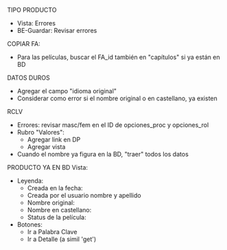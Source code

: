 TIPO PRODUCTO
- Vista: Errores
- BE-Guardar: Revisar errores

COPIAR FA: 
- Para las películas, buscar el FA_id también en "capítulos" si ya están en BD

DATOS DUROS
- Agregar el campo "idioma original"
- Considerar como error si el nombre original o en castellano, ya existen

RCLV
- Errores: revisar masc/fem en el ID de opciones_proc y opciones_rol
- Rubro "Valores":
    - Agregar link en DP
    - Agregar vista
- Cuando el nombre ya figura en la BD, "traer" todos los datos

PRODUCTO YA EN BD
Vista:
- Leyenda:
    - Creada en la fecha:
    - Creada por el usuario nombre y apellido
    - Nombre original:
    - Nombre en castellano:
    - Status de la película:
- Botones:
    - Ir a Palabra Clave
    - Ir a Detalle (a simil 'get')
